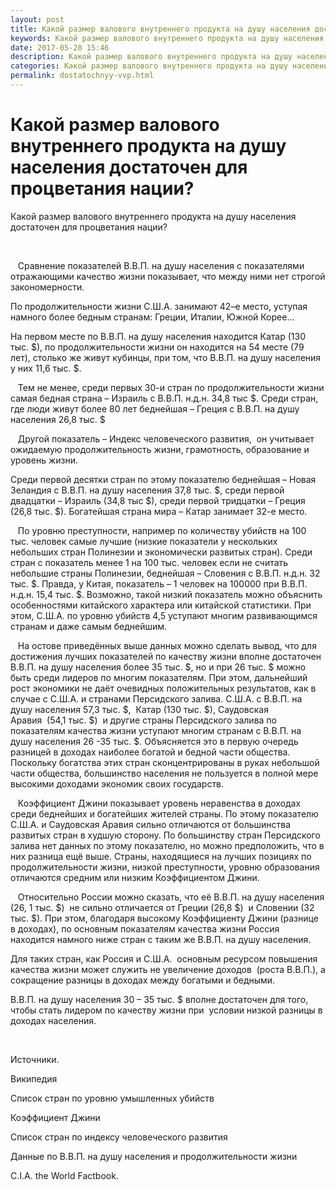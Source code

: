 ```yaml
---
layout: post
title: Какой размер валового внутреннего продукта на душу населения достаточен для процветания наци 
keywords: Какой размер валового внутреннего продукта на душу населения достаточен для счастья и процветания нации? Сколько денег какой доход нужен достаточен для счастья процветания
date: 2017-05-28 15:46
description: Какой размер валового внутреннего продукта на душу населения достаточен для процветания наци
categories: Какой размер валового внутреннего продукта на душу населения достаточен для процветания наци
permalink: dostatochnyy-vvp.html
---
```


# Какой размер валового внутреннего продукта на душу населения достаточен для процветания нации?




Какой размер валового внутреннего продукта на душу населения достаточен для процветания нации?


 


   Сравнение показателей В.В.П. на душу населения с показателями отражающими качество жизни показывает, что между ними нет строгой закономерности.


По продолжительности жизни С.Ш.А. занимают 42–е место, уступая намного более бедным странам: Греции, Италии, Южной Корее…


На первом месте по В.В.П. на душу населения находится Катар (130 тыс. $), по продолжительности жизни он находится на 54 месте (79 лет), столько же живут кубинцы, при том, что В.В.П. на душу населения у них 11,6 тыс. $.


   Тем не менее, среди первых 30-и стран по продолжительности жизни самая бедная страна – Израиль с В.В.П. н.д.н. 34,8 тыс $. Cреди стран, где люди живут более 80 лет беднейшая – Греция с В.В.П. на душу населения 26,8 тыс. $


   Другой показатель – Индекс человеческого развития,  он учитывает ожидаемую продолжительность жизни, грамотность, образование и уровень жизни. 


Среди первой десятки стран по этому показателю беднейшая – Новая Зеландия с В.В.П. на душу населения 37,8 тыс. $, среди первой двадцатки – Израиль (34,8 тыс $), среди первой тридцатки – Греция (26,8 тыс. $). Богатейшая страна мира – Катар занимает 32-е место.


   По уровню преступности, например по количеству убийств на 100 тыс. человек самые лучшие (низкие показатели у нескольких небольших стран Полинезии и экономически развитых стран). Среди стран с показатель менее 1 на 100 тыс. человек если не считать небольшие страны Полинезии, беднейшая – Словения с В.В.П. н.д.н. 32 тыс. $. Правда, у Китая, показатель – 1 человек на 100000 при В.В.П. н.д.н. 15,4 тыс. $. Возможно, такой низкий показатель можно объяснить особенностями китайского характера или китайской статистики. При этом, С.Ш.А. по уровню убийств 4,5 уступают многим развивающимся странам и даже самым беднейшим.


   На остове приведённых выше данных можно сделать вывод, что для достижения лучших показателей по качеству жизни вполне достаточен В.В.П. на душу населения более 35 тыс. $, но и при 26 тыс. $ можно быть среди лидеров по многим показателям. При этом, дальнейший рост экономики не даёт очевидных положительных результатов, как в случае с С.Ш.А. и странами Персидского залива. C.Ш.А. с В.В.П. на душу населения 57,3 тыс. $,  Катар (130 тыс. $), Саудовская Аравия  (54,1 тыс. $)  и другие страны Персидского залива по показателям качества жизни уступают многим странам с В.В.П. на душу населения 26 -35 тыс. $. Объясняется это в первую очередь разницей в доходах наиболее богатой и бедной части общества. Поскольку богатства этих стран сконцентрированы в руках небольшой части общества, большинство населения не пользуется в полной мере высокими доходами экономик своих государств. 


   Коэффициент Джини показывает уровень неравенства в доходах среди беднейших и богатейших жителей страны. По этому показателю С.Ш.А. и Саудовская Аравия сильно отличаются от большинства развитых стран в худшую сторону. По большинству стран Персидского залива нет данных по этому показателю, но можно предположить, что в них разница ещё выше. Страны, находящиеся на лучших позициях по продолжительности жизни, низкой преступности, уровню образования отличаются средним или низким Коэффициентом Джини. 


   Относительно России можно сказать, что её В.В.П. на душу населения (26, 1 тыс. $)  не сильно отличается от Греции (26,8 $)  и Словении (32 тыс. $). При этом, благодаря высокому Коэффициенту Джини (разнице в доходах), по основным показателям качества жизни Россия находится намного ниже стран с таким же В.В.П. на душу населения.


Для таких стран, как Россия и С.Ш.А.  основным ресурсом повышения качества жизни может служить не увеличение доходов  (роста В.В.П.), а сокращение разницы в доходах между богатыми и бедными.


В.В.П. на душу населения 30 – 35 тыс. $ вполне достаточен для того, чтобы стать лидером по качеству жизни при  условии низкой разницы в доходах населения.


 


Источники.


Википедия


Список стран по уровню умышленных убийств


Коэффициент Джини


Список стран по индексу человеческого развития


Данные по В.В.П. на душу населения и продолжительности жизни


C.I.A. the World Factbook.


			
